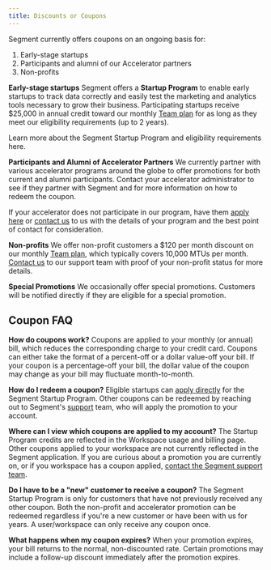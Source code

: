```yaml
---
title: Discounts or Coupons
---
```


Segment currently offers coupons on an ongoing basis for:

1. Early-stage startups
2. Participants and alumni of our Accelerator partners
3. Non-profits

**Early-stage startups**
Segment offers a **Startup Program** to enable early startups to track data correctly and easily test the marketing and analytics tools necessary to grow their business. Participating startups receive $25,000 in annual credit toward our monthly [Team plan](https://segment.com/pricing/) for as long as they meet our eligibility requirements (up to 2 years).

Learn more about the Segment Startup Program and eligibility requirements here.

**Participants and Alumni of Accelerator Partners**
We currently partner with various accelerator programs around the globe to offer promotions for both current and alumni participants. Contact your accelerator administrator to see if they partner with Segment and for more information on how to redeem the coupon.

If your accelerator does not participate in our program, have them [apply here](https://airtable.com/shr84MIvVo4k8xbaO) or [contact us](https://segment.com/help/contact) to us with the details of your program and the best point of contact for consideration.

**Non-profits**
We offer non-profit customers a $120 per month discount on our monthly [Team plan](https://segment.com/pricing/), which typically covers 10,000 MTUs per month. [Contact us](https://segment.com/help/contact) to our support team with proof of your non-profit status for more details.

**Special Promotions**
We occasionally offer special promotions. Customers will be notified directly if they are eligible for a special promotion.


## Coupon FAQ

**How do coupons work?**
Coupons are applied to your monthly (or annual) bill, which reduces the corresponding charge to your credit card. Coupons can either take the format of a percent-off or a dollar value-off your bill. If your coupon is a percentage-off your bill, the dollar value of the coupon may change as your bill may fluctuate month-to-month.

**How do I redeem a coupon?**
Eligible startups can [apply directly](http://segment.com/industry/startups) for the Segment Startup Program. Other coupons can be redeemed by reaching out to Segment's [support](https://segment.com/contact/billing) team, who will apply the promotion to your account.

**Where can I view which coupons are applied to my account?**
The Startup Program credits are reflected in the Workspace usage and billing page. Other coupons applied to your workspace are not currently reflected in the Segment application. If you are curious about a promotion you are currently on, or if you workspace has a coupon applied, [contact the Segment support team](https://segment.com/contact/billing).

**Do I have to be a "new" customer to receive a coupon?**
The Segment Startup Program is only for customers that have not previously received any other coupon. Both the non-profit and accelerator promotion can be redeemed regardless if you're a new customer or have been with us for years. A user/workspace can only receive any coupon once.

**What happens when my coupon expires?**
When your promotion expires, your bill returns to the normal, non-discounted rate. Certain promotions may include a follow-up discount immediately after the promotion expires.
